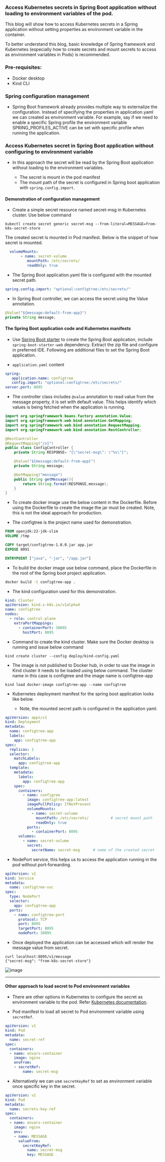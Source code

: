### Access Kubernetes secrets in Spring Boot application without loading to environment variables of the pod.

This blog will show how to access Kubernetes secrets in a Spring application without setting properties as environment variable in the container.

To better understand this blog, basic knowledge of Spring framework and Kubernetes (especially how to create secrets and mount secrets to access as environment variables in Pods) is recommended.

### Pre-requisites:
 - Docker desktop 
 - Kind CLI

### Spring configuration management
- Spring Boot framework already provides multiple way to externalize the configuration. Instead of specifying the properties in application.yaml we can created as environment variable. For example, say if we need to enable a specific Spring profile the environment variable SPRING_PROFILES_ACTIVE can be set with specific profile when running the application. 

### Access Kubernetes secret in Spring Boot application without configuring to environment variable
- In this approach the secret will be read by the Spring Boot application without loading to the environment variables.

   - The secret is mount in the pod manifest
   - The mount path of the secret is configured in Spring boot application with `spring.config.import`.

#### Demonstration of configuration management 
- Create a simple secret resource named secret-msg in Kubernetes cluster. Use below command

```
kubectl create secret generic secret-msg --from-literal=MESSAGE=from-k8s-secret-store
```
The created secret is mounted in Pod manifest. Below is the snippet of how secret is mounted.

```yaml
  volumeMounts:
       - name: secret-volume
          mountPath: /etc/secrets/
          readOnly: true
```

- The Spring Boot application.yaml file is configured with the mounted secret path.

```yaml
spring.config.import: "optional:configtree:/etc/secrets/"
```

- In Spring Boot controller, we can access the secret using the Value annotation.

```java
@Value("${message:default-from-app}")
private String message;
```

####  The Spring Boot application code and Kubernetes manifests

- Use [Spring Boot starter](https://start.spring.io) to create the Spring Boot application, include `spring-boot-starter-web` dependency. Extract the zip file and configure in preferred IDE.  Following are additional files to set the Spring Boot application.

- `application.yaml` content

```yaml
spring:
   application.name: configtree
   config.import: "optional:configtree:/etc/secrets/"
server.port: 8095
```

- The controller class includes `@value` annotation to read value from the message property, it is set with default value. This helps identify which values is being fetched when the application is running.

```java
import org.springframework.beans.factory.annotation.Value;
import org.springframework.web.bind.annotation.GetMapping;
import org.springframework.web.bind.annotation.RequestMapping;
import org.springframework.web.bind.annotation.RestController;

@RestController
@RequestMapping("/v1")
public class ConfigController {
    private String RESPONSE= "{\"secret-msg\": \"%s\"}";

    @Value("${message:default-from-app}")
    private String message;

    @GetMapping("message")
    public String getMessage(){
        return String.format(RESPONSE,message);
    }
}
```

- To create docker image use the below content in the Dockerfile. Before using the Dockerfile to create the image the jar must be created. Note, this is not the ideal approach for production.

- The configtree is the project name used for demonstration. 

```Dockerfile
FROM openjdk:22-jdk-slim
VOLUME /tmp

COPY target/configtree-1.0.0.jar app.jar
EXPOSE 8091

ENTRYPOINT ["java", "-jar", "/app.jar"]
```

- To build the docker image use below command, place the Dockerfile in the root of the Spring boot project application.

```sh
docker build -t configtree-app .
```

- The kind configuration used for this demonstration.

```yaml
kind: Cluster
apiVersion: kind.x-k8s.io/v1alpha4
name: configtree
nodes:
  - role: control-plane
    extraPortMappings:
      - containerPort: 30095
        hostPort: 8095
```

- Command to create the kind cluster. Make sure the Docker desktop is running and issue below command

```
kind create cluster --config deploy/kind-config.yaml
```

- The image is not published to Docker hub, in order to use the image in Kind cluster it needs to be loaded using below command. The cluster name in this case is configtree and the image name is configtree-app

```
kind load docker-image configtree-app --name configtree
```

- Kubernetes deployment manifest for the spring boot application looks like below. 

   - Note, the mounted secret path is configured in the application yaml.

```yaml
apiVersion: apps/v1
kind: Deployment
metadata:
  name: configtree-app
  labels:
    app: configtree-app
spec:
  replicas: 1
  selector:
    matchLabels:
      app: configtree-app
  template:
    metadata:
      labels:
        app: configtree-app
    spec:
      containers:
        - name: configree
          image: configtree-app:latest
          imagePullPolicy: IfNotPresent 
          volumeMounts:
            - name: secret-volume
              mountPath: /etc/secrets/          # secret mount path
              readOnly: true
          ports:
            - containerPort: 8095
      volumes:
        - name: secret-volume
          secret:
            secretName: secret-msg      # name of the created secret
```

- NodePort service, this helps us to access the application running in the pod without port-forwarding.

```yaml
apiVersion: v1
kind: Service
metadata:
  name: configtree-svc
spec:
  type: NodePort
  selector:
    app: configtree-app
  ports:
    - name: configtree-port
      protocol: TCP
      port: 8095
      targetPort: 8095
      nodePort: 30095
```

- Once deployed the application can be accessed which will render the message value from secret.

```
curl localhost:8095/v1/message
{"secret-msg": "from-k8s-secret-store"}
```

![image](https://github.com/thirumurthis/Learnings/assets/6425536/5f0f44bd-c9de-4dfd-bbef-09d4b116167c)

-------------------
#### Other approach to load secret to Pod environment variables

- There are other options in Kubernetes to configure the secret as environment variable to the pod. Refer [Kubernetes documentation](https://kubernetes.io/docs/tasks/inject-data-application/distribute-credentials-secure/#define-container-environment-variables-using-secret-data).

- Pod manifest to load all secret to Pod environment variable using `secretRef`.

```yaml
apiVersion: v1
kind: Pod
metadata:
  name: secret-ref
spec:
  containers:
  - name: envars-container
    image: nginx
    envFrom:
    - secretRef:
        name: secret-msg
```

- Alternatively we can use `secretKeyRef` to set as environment variable once specific key in the secret.

```yaml
apiVersion: v1
kind: Pod
metadata:
  name: secrets-key-ref
spec:
  containers:
  - name: envars-container
    image: nginx
    env:
    - name: MESSAGE
      valueFrom:
        secretKeyRef:
          name: secret-msg
          key: MESSAGE
```
